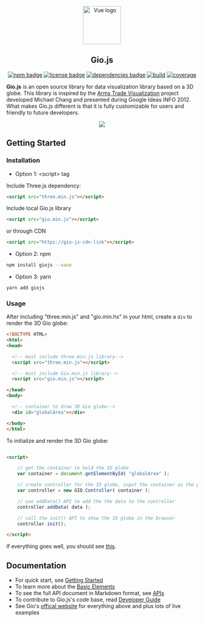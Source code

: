 <p align="center"><a href="https://vuejs.org" target="_blank"><img width="100" src="https://vuejs.org/images/logo.png" alt="Vue logo"></a></p>

<h2 align="center">Gio.js</h2>

<p align="center">
  <a href=""><img src="https://img.shields.io/badge/npm-v0.0.5-orange.svg" alt="npm badge"></a>
  <a href=""><img src="https://img.shields.io/badge/license-Apache--2.0-green.svg" alt="license badge"></a>
  <a href=""><img src="https://img.shields.io/badge/dependencies-Three.js-brightgreen.svg" alt="dependencies badge"></a>
  <a href=""><img src="https://travis-ci.org/syt123450/Gio.js.svg?branch=master" alt="build"></a>
  <a href=""><img src="https://coveralls.io/repos/github/syt123450/Gio.js/badge.svg?branch=master" alt="coverage"></a>
</p>

**Gio.js** is an open source library for data visualization library based on a 3D globe. This library is inspired by the [Arms Trade Visualization](http://armsglobe.chromeexperiments.com/) project developed Michael Chang and presented during Google Ideas INFO 2012. What makes Gio.js different is that it is fully customizable for users and friendly to future developers.



<!-- [START screenshot] -->
<p align="center">
  <a href=""><img src="http://via.placeholder.com/400x300"/></a>
</p>
<!-- [END screenshot] -->

<!-- [START getstarted] -->
## Getting Started

### Installation
- Option 1: \<script\> tag

Include Three.js dependency:
```html
<script src="three.min.js"></script>
```
Include local Gio.js library
```html
<script src="gio.min.js"></script>
```
or through CDN
```html
<script src="https://gio-js-cdn-link"></script>
```
- Option 2: npm
```bash
npm install giojs --save
```
- Option 3: yarn
```bash
yarn add giojs
```
### Usage

After including "three.min.js" and "gio.min.hs" in your html, create a `div` to render the 3D Gio globe:

```html
<!DOCTYPE HTML>
<html>
<head>

  <!-- must include three.min.js library-->
  <script src="three.min.js"></script>

  <!-- must include Gio.min.js library-->
  <script src="gio.min.js"></script>

</head>
<body>

  <!-- container to draw 3D Gio globe-->
  <div id="globalArea"></div>

</body>
</html>

```
To initialize and render the 3D Gio globe:

```html

<script>

    // get the container to hold the IO globe
    var container = document.getElementById( "globalArea" );

    // create controller for the IO globe, input the container as the parameter
    var controller = new GIO.Controller( container );

    // use addData() API to add the the data to the controller
    controller.addData( data );

    // call the init() API to show the IO globe in the browser
    controller.init();

</script>
```
If everything goes well, you should see [this](jsfiddle-link).

<!-- [END getstarted] -->

<!-- [START documentation] -->
## Documentation
- For quick start, see [Getting Started]()
- To learn more about the [Basic Elements]()
- To see the full API document in Markdown format, see [APIs]()
- To contribute to Gio.js's code base, read [Developer Guide]()
- See Gio's [offical website](www.giojs.org) for everything above and plus lots of live examples
<!-- [END documentation] -->


[screenshot-url]: http://via.placeholder.com/400x300
[npm-badge]: https://img.shields.io/badge/npm-v0.0.5-orange.svg
[npm-badge-url]: https://www.npmjs.com/package/giojs
[license-badge]: https://img.shields.io/badge/license-MIT-brightgreen.svg
[license-badge-url]: https://github.com/syt123450/Gio.js/blob/master/LICENSE
[dependencies-badge]: https://img.shields.io/badge/dependencies-Three.js-brightgreen.svg
[dependencies-badge-url]: https://github.com/mrdoob/three.js/